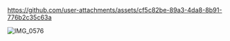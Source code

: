 

https://github.com/user-attachments/assets/cf5c82be-89a3-4da8-8b91-776b2c35c63a

![IMG_0576](https://github.com/user-attachments/assets/fd7a7df9-a69f-487d-be42-3017c148e796)
